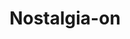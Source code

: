 # Nostalgia-on
<!DOCTYPE html>
<html>
	<head>
		<title>Memorias Nostalgicas</title>
			<style type="text/css">
				header{
					width:auto;
					border: 5px solid red;
					padding: 5px 0px 5px 300px;
					  }
					h1 {text-align: center;} 
					h3 {text-align: center;} 
					
				aside {
					float: right;
					padding: 5px;
					width: 29%;
					border: 1px solid green;
					margin: 5px; 
				}
				
				footer {
					float: left;
					padding: 5px;
					width: 100%;
					border: 1px solid green;				
				}
			
				
				
			</style>
	</head>		
	<header>
		<h1 style="background-color:powderblue;">Bienvenidos a mi primera pagina web formal</h1> 
		<p>En esta pagina web voy a dejar plasmado un proyecto de amigos :)</p>
		<p>Esta es una creacion nuestra con el propocito de tener algun lugar donde guardar recuerdos de buenos momentos de cuando nos juntamos a jugar algunas cosas</p>
		<p>Y ustedes se preguntaran de que estoy hablando (o talvez no). Les estoy hablando de la creacion de canales de youtube donde subimos algunos de los mejores momentos que hemos tenido</p>
		</header>
				<body>
					<nav>
						<a href="https://www.youtube.com/channel/UCTLcV1RTji0q2tn03Wec9dw">// Mi canal //</a>
						<a href="https://www.youtube.com/channel/UC8PcGo4-rMgfPOHWNrqfi7g">Canal Benja //</a>
						<a href="https://www.youtube.com/channel/UCc0luQbdyLSj38YlpwI09JA">Canal del cba //</a>
					</nav>
					
				<aside>
						<h4>REDES SOCIALES</h4>
						<h4><a href="https://ibb.co/Sv24p7r">Instagram (Deivi)</a></h4>
						<h4><a href="https://ibb.co/Sv24p7r">Instagram (Benja)</a></h4>
						<h4><a href="https://ibb.co/Sv24p7r">Instagram (Seba)</a></h4>
						<h4><a href="https://ibb.co/Sv24p7r">Instagram (Ruben)</a></h4>
						<img src="xd.png" style="width:530px;height:350px;">
						
						
				</aside>
				
				<section>
						<h2>Mi canal</h2>
						<p>Mi principal motivacion para crear mi canal fue TEXTO A MODO DE RELLENO TEXTO A MODO DE RELLENO TEXTO A MODO DE RELLENO TEXTO A MODO DE RELLENO TEXTO A...    
							a continuacion les dejo uno de mis videos donde estamos los 4 </p>
							
							<iframe width="700" height="400" 
							src="http://www.youtube.com/embed/RMsRr8k4jTg">
							</iframe>
							
						
						</section>
						<section>
						<h2>Canal del Benja</h2>
						<p>El lo creo con el motivo de TEXTO A MODO DE RELLENO TEXTO A MODO DE RELLENO TEXTO A MODO DE RELLENO TEXTO A MODO DE RELLENO TEXTO A MODO DE RELLENO A...</p>
						<p>a continuacion les dejo uno de sus mejores videos  </p>
						 
							<iframe width="700" height="400"
								src="http://www.youtube.com/embed/UFginLWf2x4">
							</iframe>
				</section>
				
				<section>
						<h2>Canal del Seba</h2>
						<p>El lo creo con el motivo de TEXTO A MODO DE RELLENO TEXTO A MODO DE RELLENO TEXTO A MODO DE RELLENO TEXTO A MODO DE RELLENO TEXTO A MODO DE RELLENO A ...</p>
						<p>a continuacion les dejo uno de sus mejores videos  </p>
						 
							<iframe width="700" height="400"
								src="http://www.youtube.com/embed/3YUWsjLiuB8">
							</iframe>
				</section>
				
				<section>
						<h2>Canal del david</h2>
						<p>El no tiene un canal porque es muy tacaño TEXTO A MODO DE RELLENO TEXTO A MODO DE RELLENO TEXTO A MODO DE RELLENO TEXTO A MODO DE RELLENO A ...</p>
						<p>apesar de que no tiene canal les dejo un video hecho por el benja en el que aparece david  </p>
						 
							<iframe width="700" height="400"
								src="http://www.youtube.com/embed/g6eyqeBUVWQ">
							</iframe>
				</section>
				
				<section>
						<h1>LOS 4 EN ACCION :)</h1>
						<h3>A continuacion les dejo un video que hicimos para un proyecto escolar</h3>
						
							<iframe width="1845" height="900" 
								src="http://www.youtube.com/embed/W0JFtgMzJPo">
							</iframe>
						
						 
				</section>
				
				<footer>
						<p>Creada BY : Ruben Molina 30/03/2021</p>
						<p>CONTACTO: <a href="picisxruben@gmail.com">
						picisxruben@gmail.com</a>.</p>
				</footer>
					
				</body>	
				
				
				
</html>
